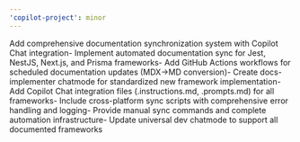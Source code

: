 ```yaml
---
'copilot-project': minor
---
```


Add comprehensive documentation synchronization system with Copilot Chat integration- Implement automated documentation sync for Jest, NestJS, Next.js, and Prisma frameworks- Add GitHub Actions workflows for scheduled documentation updates (MDX→MD conversion)- Create docs-implementer chatmode for standardized new framework implementation- Add Copilot Chat integration files (.instructions.md, .prompts.md) for all frameworks- Include cross-platform sync scripts with comprehensive error handling and logging- Provide manual sync commands and complete automation infrastructure- Update universal dev chatmode to support all documented frameworks
